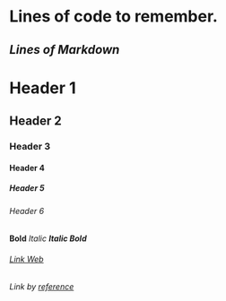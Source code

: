 # Lines of code to remember.

## _Lines of Markdown_

# Header 1
## Header 2
### Header 3
#### Header 4
##### Header 5
###### Header 6

**Bold**
_Italic_
**_Italic Bold_**

###### [_Link Web_](#) 

###### Link by [reference][Link]
[Link]: #